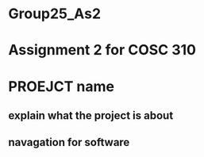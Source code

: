 # Group25_As2
<h1>Assignment 2 for COSC 310</h1>
<h1>PROEJCT name</h1>
<h2>explain what the project is about</h2>

<h2>navagation for software</h2>


